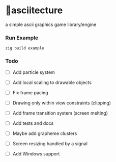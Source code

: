 # 🔺asciitecture
a simple ascii graphics game library/engine

### Run Example
```zig build example```

### Todo
- [ ] Add particle system
- [ ] Add local scaling to drawable objects
- [ ] Fix frame pacing
- [ ] Drawing only within view constraints (clipping)
- [ ] Add frame transition system (screen melting)
- [ ] Add tests and docs

- [ ] Maybe add grapheme clusters
- [ ] Screen resizing handled by a signal
- [ ] Add Windows support
